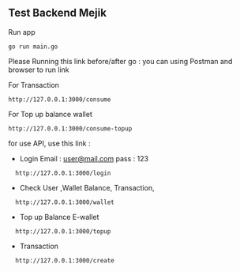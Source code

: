 ## Test Backend Mejik

Run app
```
go run main.go
```

Please Running this link before/after go :
you can using Postman and browser to run link

For Transaction
```
http://127.0.0.1:3000/consume
```
For Top up balance wallet
```
http://127.0.0.1:3000/consume-topup
```

for use API, use this link :

- Login
Email : user@mail.com
pass  : 123

```
  http://127.0.0.1:3000/login
```

- Check User ,Wallet Balance, Transaction,

```
  http://127.0.0.1:3000/wallet
```

- Top up Balance E-wallet

```
  http://127.0.0.1:3000/topup
```

- Transaction

```
  http://127.0.0.1:3000/create
```
